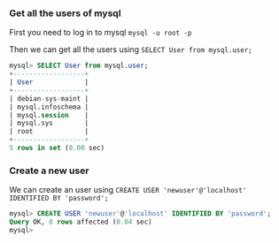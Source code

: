 ### Get all the users of mysql
First you need to log in to mysql `mysql -u root -p`

Then we can get all the users using `SELECT User from mysql.user;`
```sql
mysql> SELECT User from mysql.user;
+------------------+
| User             |
+------------------+
| debian-sys-maint |
| mysql.infoschema |
| mysql.session    |
| mysql.sys        |
| root             |
+------------------+
5 rows in set (0.00 sec)
```

### Create a new user
We can create an user using `CREATE USER 'newuser'@'localhost' IDENTIFIED BY 'password';`
```sql
mysql> CREATE USER 'newuser'@'localhost' IDENTIFIED BY 'password';
Query OK, 0 rows affected (0.04 sec)
mysql> 
```